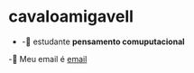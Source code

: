 # cavaloamigavell
- -:imp: estudante **pensamento comuputacional**

-:imp: Meu email é [email](luis.fernandes.machado@esscola.pr.gov.br)

